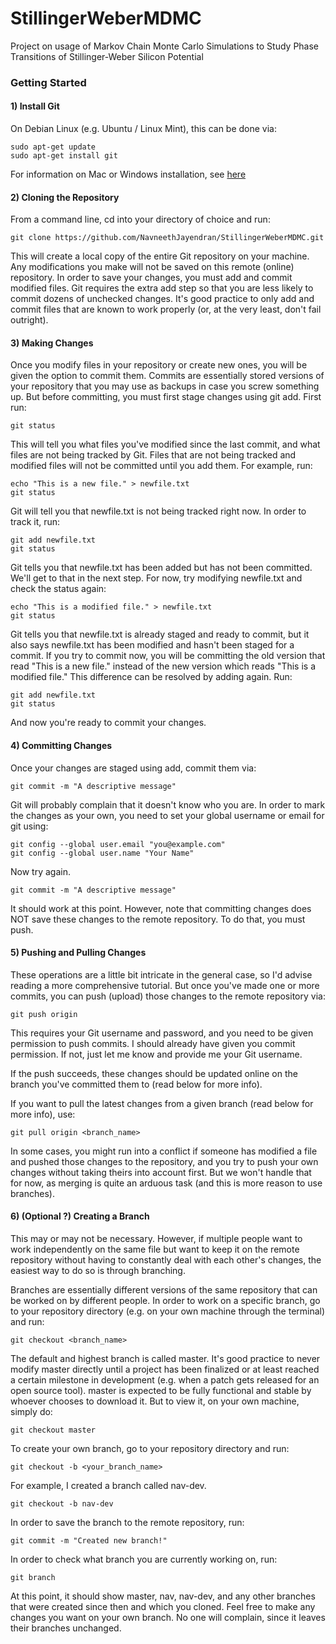 # StillingerWeberMDMC
Project on usage of Markov Chain Monte Carlo Simulations to Study Phase Transitions of Stillinger-Weber Silicon Potential

### Getting Started

#### 1) Install Git
On Debian Linux (e.g. Ubuntu / Linux Mint), this can be done via:

`sudo apt-get update` <br /> 
`sudo apt-get install git`

For information on Mac or Windows installation, see [here](https://git-scm.com/book/en/v2/Getting-Started-Installing-Git)

#### 2) Cloning the Repository
From a command line, cd into your directory of choice and run:

`git clone https://github.com/NavneethJayendran/StillingerWeberMDMC.git`

This will create a local copy of the entire Git repository on your machine. Any modifications you make will not be saved on this remote (online) repository. In order to save your changes, you must add and commit modified files. Git requires the extra add step so that you are less likely to commit dozens of unchecked changes. It's good practice to only add and commit files that are known to work properly (or, at the very least, don't fail outright).

#### 3) Making Changes

Once you modify files in your repository or create new ones, you will be given the option to commit them. Commits are essentially stored versions of your repository that you may use as backups in case you screw something up. But before committing, you must first stage changes using git add. First run:

`git status`

This will tell you what files you've modified since the last commit, and what files are not being tracked by Git. Files that are not being tracked and modified files will not be committed until you add them. For example, run:

`echo "This is a new file." > newfile.txt`  <br />
`git status`

Git will tell you that newfile.txt is not being tracked right now. In order to track it, run:

`git add newfile.txt`  <br />
`git status`

Git tells you that newfile.txt has been added but has not been committed. We'll get to that in the next step. For now, try modifying newfile.txt and check the status again:

`echo "This is a modified file." > newfile.txt`  <br />
`git status`

Git tells you that newfile.txt is already staged and ready to commit, but it also says newfile.txt has been modified and hasn't been staged for a commit. If you try to commit now, you will be committing the old version that read "This is a new file." instead of the new version which reads "This is a modified file." This difference can be resolved by adding again. Run:

`git add newfile.txt`  <br />
`git status`

And now you're ready to commit your changes.

#### 4) Committing Changes

Once your changes are staged using add, commit them via:

`git commit -m "A descriptive message"`

Git will probably complain that it doesn't know who you are. In order to mark the changes as your own, you need to set your global username or email for git using:

`git config --global user.email "you@example.com"`  <br />
`git config --global user.name "Your Name"`

Now try again.

`git commit -m "A descriptive message"` 

It should work at this point. However, note that committing changes does NOT save these changes to the remote repository. To do that, you must push.

#### 5) Pushing and Pulling Changes

These operations are a little bit intricate in the general case, so I'd advise reading a more comprehensive tutorial. But once you've made one or more commits, you can push (upload) those changes to the remote repository via:

`git push origin`

This requires your Git username and password, and you need to be given permission to push commits. I should already have given you commit permission. If not, just let me know and provide me your Git username.

If the push succeeds, these changes should be updated online on the branch you've committed them to (read below for more info).

If you want to pull the latest changes from a given branch (read below for more info), use:

`git pull origin <branch_name>`

In some cases, you might run into a conflict if someone has modified a file and pushed those changes to the repository, and you try to push your own changes without taking theirs into account first. But we won't handle that for now, as merging is quite an arduous task (and this is more reason to use branches).

#### 6) (Optional ?) Creating a Branch

This may or may not be necessary. However, if multiple people want to work independently on the same file but want to keep it on the remote repository without having to constantly deal with each other's changes, the easiest way to do so is through branching.

Branches are essentially different versions of the same repository that can be worked on by different people. In order to work on a specific branch, go to your repository directory (e.g. on your own machine through the terminal) and run:

`git checkout <branch_name>`

The default and highest branch is called master. It's good practice to never modify master directly until a project has been finalized or at least reached a certain milestone in development (e.g. when a patch gets released for an open source tool). master is expected to be fully functional and stable by whoever chooses to download it. But to view it, on your own machine, simply do:

`git checkout master`

To create your own branch, go to your repository directory and run:

`git checkout -b <your_branch_name>`

For example, I created a branch called nav-dev.

`git checkout -b nav-dev`

In order to save the branch to the remote repository, run:

`git commit -m "Created new branch!"`

In order to check what branch you are currently working on, run:

`git branch`

At this point, it should show master, nav, nav-dev, and any other branches that were created since then and which you cloned. Feel free to make any changes you want on your own branch. No one will complain, since it leaves their branches unchanged.
